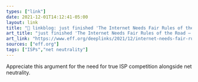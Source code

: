 ```yaml
---
types: ["link"]
date: 2021-12-01T14:12:41-05:00
layout: link
title: "🔗 linkblog: just finished 'The Internet Needs Fair Rules of the Road – and Competitive Drivers | Electronic Frontier Foundation'"
art_title: "just finished 'The Internet Needs Fair Rules of the Road – and Competitive Drivers | Electronic Frontier Foundation"
art_link: "https://www.eff.org/deeplinks/2021/12/internet-needs-fair-rules-road-and-competitive-drivers"
sources: ["eff.org"]
tags: ["ISPs","net neutrality"]
---
```

Appreciate this argument for the need for true ISP competition alongside net neutrality.
